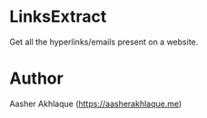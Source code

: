 # LinksExtract

Get all the hyperlinks/emails present on a website.

# Author

Aasher Akhlaque (https://aasherakhlaque.me)
